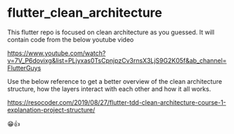 # flutter_clean_architecture

This flutter repo is focused on clean architecture as you guessed. It will contain code from the below youtube video

https://www.youtube.com/watch?v=7V_P6dovixg&list=PLjyxas0TsCpnjpzCv3rnsX3LjS9G2K05f&ab_channel=FlutterGuys

Use the below reference to get a better overview of the clean architecture structure, how the layers interact with each other and how it all works.

https://resocoder.com/2019/08/27/flutter-tdd-clean-architecture-course-1-explanation-project-structure/

😁👍